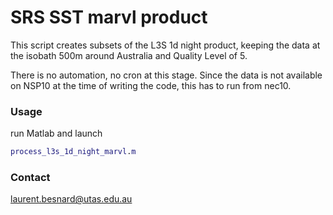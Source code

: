 # SRS SST marvl product 

This script creates subsets of the L3S 1d night product, keeping the data at the isobath 500m around Australia and Quality Level of 5.

There is no automation, no cron at this stage. Since the data is not available on NSP10 at the time of writing the code, this has to run from nec10.

### Usage
run Matlab and launch 
```matlab
process_l3s_1d_night_marvl.m
```

### Contact
laurent.besnard@utas.edu.au
